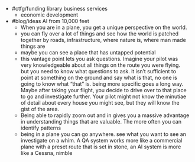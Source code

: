 - #ctfg/funding library business services
	- economic development
- #blog/ideas AI from 10,000 feet
	- When you are in a plane, you get a unique perspective on the world.
	- you can fly over a lot of things and see how the world is patched together by roads, infrastructure, where nature is, where man made things are
	- maybe you can see a place that has untapped potential
	- this vantage point lets you ask questions. Imagine your pilot was very knowledgeable about all things on the route you were flying. but you need to know what questions to ask. it isn’t sufficient to point at something on the ground and say what is that, no one is going to know what “that” is. being more specific goes a long way. Maybe after taking your flight, you decide to drive over to that place to go and investigate further. Your pilot might not know the minutiae of detail about every house you might see, but they will know the gist of the area.
	- Being able to rapidly zoom out and in gives you a massive advantage in understanding things that are valuable. The more often you can identify patterns
	- being in a plane you can go anywhere. see what you want to see an investigate on a whim. A QA system works more like a commercial plane with a preset route that is set in stone, an AI system is more like a Cessna, nimble
